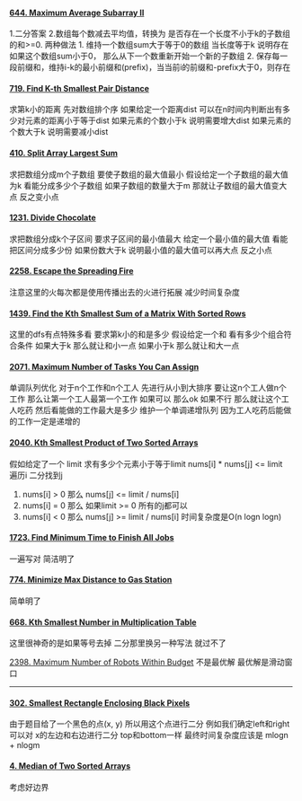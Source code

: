 #### [644. Maximum Average Subarray II](https://leetcode.cn/problems/maximum-average-subarray-ii/)
1.二分答案
2.数组每个数减去平均值，转换为 是否存在一个长度不小于k的子数组的和>=0. 两种做法 1. 维持一个数组sum大于等于0的数组 当长度等于k 说明存在 如果这个数组sum小于0， 那么从下一个数重新开始一个新的子数组 2. 保存每一段前缀和，维持i-k的最小前缀和(prefix)，当当前i的前缀和-prefix大于0，则存在

#### [719. Find K-th Smallest Pair Distance](https://leetcode.cn/problems/find-k-th-smallest-pair-distance/)
求第k小的距离 先对数组排个序 如果给定一个距离dist 可以在n时间内判断出有多少对元素的距离小于等于dist 如果元素的个数小于k 说明需要增大dist 如果元素的个数大于k 说明需要减小dist

#### [410. Split Array Largest Sum](https://leetcode.cn/problems/split-array-largest-sum/)
求把数组分成m个子数组 要使子数组的最大值最小
假设给定一个子数组的最大值为k 看能分成多少个子数组 如果子数组的数量大于m 那就让子数组的最大值变大点 反之变小点 

#### [1231. Divide Chocolate](https://leetcode.cn/problems/divide-chocolate/)
求把数组分成k个子区间 要求子区间的最小值最大 
给定一个最小值的最大值 看能把区间分成多少份 如果份数大于k 说明最小值的最大值可以再大点 反之小点

#### [2258. Escape the Spreading Fire](https://leetcode.cn/problems/escape-the-spreading-fire/)
注意这里的火每次都是使用传播出去的火进行拓展 减少时间复杂度

#### [1439. Find the Kth Smallest Sum of a Matrix With Sorted Rows](https://leetcode.cn/problems/find-the-kth-smallest-sum-of-a-matrix-with-sorted-rows/)
这里的dfs有点特殊多看
要求第k小的和是多少 假设给定一个和 看有多少个组合符合条件 如果大于k 那么就让和小一点 如果小于k 那么就让和大一点 

#### [2071. Maximum Number of Tasks You Can Assign](https://leetcode.cn/problems/maximum-number-of-tasks-you-can-assign/)
单调队列优化 对于n个工作和n个工人 先进行从小到大排序 要让这n个工人做n个工作 那么让第一个工人最第一个工作 如果可以 那么ok 如果不行 那么就让这个工人吃药 然后看能做的工作最大是多少 维护一个单调递增队列 因为工人吃药后能做的工作一定是递增的

#### [2040. Kth Smallest Product of Two Sorted Arrays](https://leetcode.cn/problems/kth-smallest-product-of-two-sorted-arrays/)
假如给定了一个 limit 求有多少个元素小于等于limit 
nums[i] * nums[j] <= limit 遍历i 二分找到j
1. nums[i] > 0  那么 nums[j] <= limit / nums[i]
2. nums[i] = 0 那么 如果limit >= 0 所有的j都可以
3. nums[i] < 0 那么 nums[j] >= limit / nums[i]
时间复杂度是O(n logn logn)

#### [1723. Find Minimum Time to Finish All Jobs](https://leetcode.cn/problems/find-minimum-time-to-finish-all-jobs/)
一遍写对 简洁明了

#### [774. Minimize Max Distance to Gas Station](https://leetcode.cn/problems/minimize-max-distance-to-gas-station/)
简单明了

#### [668. Kth Smallest Number in Multiplication Table](https://leetcode.cn/problems/kth-smallest-number-in-multiplication-table/)
这里很神奇的是如果等号去掉 二分那里换另一种写法 就过不了 

[2398. Maximum Number of Robots Within Budget](https://leetcode.com/problems/maximum-number-of-robots-within-budget/)
不是最优解 最优解是滑动窗口


-----------------------------------------------------------

#### [302. Smallest Rectangle Enclosing Black Pixels](https://leetcode.cn/problems/smallest-rectangle-enclosing-black-pixels/)

由于题目给了一个黑色的点(x, y) 所以用这个点进行二分 例如我们确定left和right 可以对 x的左边和右边进行二分 top和bottom一样 最终时间复杂度应该是 mlogn + nlogm

#### [4. Median of Two Sorted Arrays](https://leetcode.cn/problems/median-of-two-sorted-arrays/)
考虑好边界
<!--stackedit_data:
eyJoaXN0b3J5IjpbLTk4ODUyODA3OSw3MzA5OTgxMTZdfQ==
-->